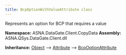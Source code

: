 ```yaml
---
title: BcpOptionWithValueAttribute class
---
```


Represents an option for BCP that requires a value

**Namespace:** ASNA.DataGate.Client.CopyData
**Assembly:** ASNA.QSys.DataGate.Client.dll

**Inheritance:** [Object](https://docs.microsoft.com/en-us/dotnet/api/system.object) --> [Attribute](https://docs.microsoft.com/en-us/dotnet/api/system.attribute) --> [BcpOptionAttribute](/reference/data-gate-client/bcp-option-attribute.html)
<br>
<br>

